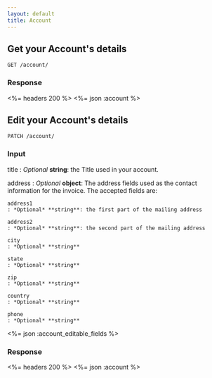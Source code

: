 ```yaml
---
layout: default
title: Account
---
```


## Get your Account's details

~~~
GET /account/
~~~

### Response
<%= headers 200 %>
<%= json :account %>

## Edit your Account's details

~~~
PATCH /account/
~~~

### Input

title
: *Optional* **string**: the Title used in your account.

address
: *Optional* **object**: The address fields used as the contact information for the invoice. The accepted fields are:

	address1
	: *Optional* **string**: the first part of the mailing address

	address2
	: *Optional* **string**: the second part of the mailing address

	city
	: *Optional* **string**

	state
	: *Optional* **string**

	zip
	: *Optional* **string**

	country
	: *Optional* **string**

	phone
	: *Optional* **string**

<%= json :account_editable_fields %>

### Response
<%= headers 200 %>
<%= json :account %>